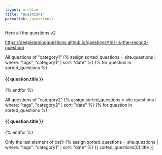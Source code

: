 ```yaml
---
layout: archive
title: "Questions"
permalink: /questions/
---
```


Here all the questions v2


https://deeplearningquestions.github.io/questions/this-is-the-second-question/

All questions of "category1"
{% assign sorted_questions = site.questions | where: "tags", "category1" | sort: "date" %}
{% for question in sorted_questions %}
  <h4>{{ question.title }}</h4>
{% endfor %}


All questions of "category2"
{% assign sorted_questions = site.questions | where: "tags", "category2" | sort: "date" %}
{% for question in sorted_questions %}
  <h4>{{ question.title }}</h4>
{% endfor %}

Only the last element of cat1:
{% assign sorted_questions = site.questions | where: "tags", "category1" | sort: "date" %}
{{ sorted_questions[0].title }}
